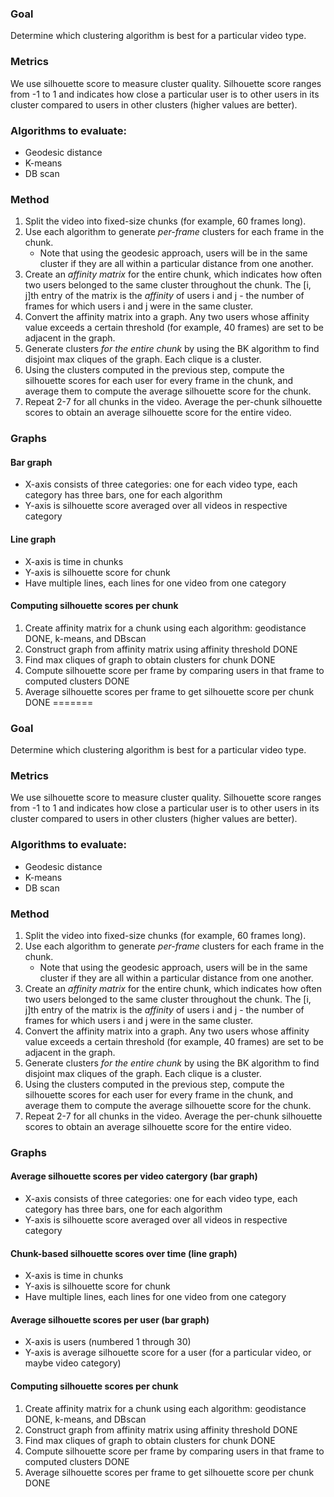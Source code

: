 ### **Goal** 

Determine which clustering algorithm is best for a particular video type.

### Metrics

We use silhouette score to measure cluster quality. Silhouette score ranges from -1 to 1 and indicates how close a particular user is to other users in its cluster compared to users in other clusters (higher values are better).

### **Algorithms to evaluate:**

- Geodesic distance
- K-means
- DB scan

### **Method**

1. Split the video into fixed-size chunks (for example, 60 frames long).
2. Use each algorithm to generate *per-frame* clusters for each frame in the chunk. 
   - Note that using the geodesic approach, users will be in the same cluster if they are all within a particular distance from one another.
3. Create an *affinity matrix* for the entire chunk, which indicates how often two users belonged to the same cluster throughout the chunk. The [i, j]th entry of the matrix is the *affinity* of users i and j - the number of frames for which users i and j were in the same cluster.
4. Convert the affinity matrix into a graph. Any two users whose affinity value exceeds a certain threshold (for example, 40 frames) are set to be adjacent in the graph.
5. Generate clusters *for the entire chunk* by using the BK algorithm to find disjoint max cliques of the graph. Each clique is a cluster.
6. Using the clusters computed in the previous step, compute the silhouette scores for each user for every frame in the chunk, and average them to compute the average silhouette score for the chunk.
7. Repeat 2-7 for all chunks in the video. Average the per-chunk silhouette scores to obtain an average silhouette score for the entire video.

### Graphs

#### Bar graph

- X-axis consists of three categories: one for each video type, each category has three bars, one for each algorithm
- Y-axis is silhouette score averaged over all videos in respective category

#### Line graph

- X-axis is time in chunks
- Y-axis is silhouette score for chunk
- Have multiple lines, each lines for one video from one category

#### Computing silhouette scores per chunk

1. Create affinity matrix for a chunk using each algorithm: geodistance DONE, k-means, and DBscan
2. Construct graph from affinity matrix using affinity threshold DONE
3. Find max cliques of graph to obtain clusters for chunk DONE
4. Compute silhouette score per frame by comparing users in that frame to computed clusters DONE
5. Average silhouette scores per frame to get silhouette score per chunk DONE
=======
### **Goal** 

Determine which clustering algorithm is best for a particular video type.

### Metrics

We use silhouette score to measure cluster quality. Silhouette score ranges from -1 to 1 and indicates how close a particular user is to other users in its cluster compared to users in other clusters (higher values are better).

### **Algorithms to evaluate:**

- Geodesic distance
- K-means
- DB scan

### **Method**

1. Split the video into fixed-size chunks (for example, 60 frames long).
2. Use each algorithm to generate *per-frame* clusters for each frame in the chunk. 
   - Note that using the geodesic approach, users will be in the same cluster if they are all within a particular distance from one another.
3. Create an *affinity matrix* for the entire chunk, which indicates how often two users belonged to the same cluster throughout the chunk. The [i, j]th entry of the matrix is the *affinity* of users i and j - the number of frames for which users i and j were in the same cluster.
4. Convert the affinity matrix into a graph. Any two users whose affinity value exceeds a certain threshold (for example, 40 frames) are set to be adjacent in the graph.
5. Generate clusters *for the entire chunk* by using the BK algorithm to find disjoint max cliques of the graph. Each clique is a cluster.
6. Using the clusters computed in the previous step, compute the silhouette scores for each user for every frame in the chunk, and average them to compute the average silhouette score for the chunk.
7. Repeat 2-7 for all chunks in the video. Average the per-chunk silhouette scores to obtain an average silhouette score for the entire video.

### Graphs

#### Average silhouette scores per video catergory (bar graph)

- X-axis consists of three categories: one for each video type, each category has three bars, one for each algorithm
- Y-axis is silhouette score averaged over all videos in respective category

#### Chunk-based silhouette scores over time (line graph)

- X-axis is time in chunks
- Y-axis is silhouette score for chunk
- Have multiple lines, each lines for one video from one category

#### Average silhouette scores per user (bar graph)

- X-axis is users (numbered 1 through 30)
- Y-axis is average silhouette score for a user (for a particular video, or maybe video category)

#### Computing silhouette scores per chunk

1. Create affinity matrix for a chunk using each algorithm: geodistance DONE, k-means, and DBscan
2. Construct graph from affinity matrix using affinity threshold DONE
3. Find max cliques of graph to obtain clusters for chunk DONE
4. Compute silhouette score per frame by comparing users in that frame to computed clusters DONE
5. Average silhouette scores per frame to get silhouette score per chunk DONE
